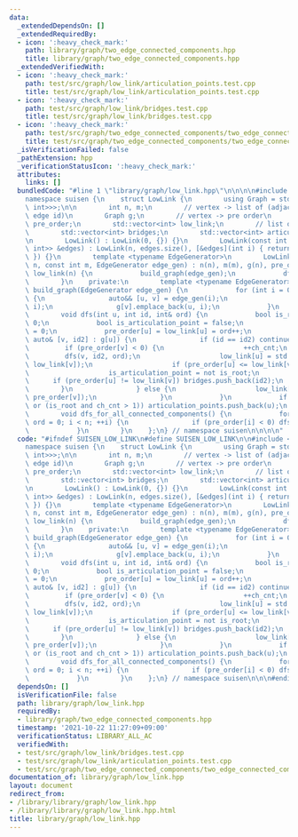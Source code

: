 ```yaml
---
data:
  _extendedDependsOn: []
  _extendedRequiredBy:
  - icon: ':heavy_check_mark:'
    path: library/graph/two_edge_connected_components.hpp
    title: library/graph/two_edge_connected_components.hpp
  _extendedVerifiedWith:
  - icon: ':heavy_check_mark:'
    path: test/src/graph/low_link/articulation_points.test.cpp
    title: test/src/graph/low_link/articulation_points.test.cpp
  - icon: ':heavy_check_mark:'
    path: test/src/graph/low_link/bridges.test.cpp
    title: test/src/graph/low_link/bridges.test.cpp
  - icon: ':heavy_check_mark:'
    path: test/src/graph/two_edge_connected_components/two_edge_connected_components.test.cpp
    title: test/src/graph/two_edge_connected_components/two_edge_connected_components.test.cpp
  _isVerificationFailed: false
  _pathExtension: hpp
  _verificationStatusIcon: ':heavy_check_mark:'
  attributes:
    links: []
  bundledCode: "#line 1 \"library/graph/low_link.hpp\"\n\n\n\n#include <vector>\n\n\
    namespace suisen {\n    struct LowLink {\n        using Graph = std::vector<std::vector<std::pair<int,\
    \ int>>>;\n\n        int n, m;\n        // vertex -> list of (adjacent vertex,\
    \ edge id)\n        Graph g;\n        // vertex -> pre order\n        std::vector<int>\
    \ pre_order;\n        std::vector<int> low_link;\n        // list of ids of bridges\n\
    \        std::vector<int> bridges;\n        std::vector<int> articulation_points;\n\
    \n        LowLink() : LowLink(0, {}) {}\n        LowLink(const int n, const std::vector<std::pair<int,\
    \ int>> &edges) : LowLink(n, edges.size(), [&edges](int i) { return edges[i];\
    \ }) {}\n        template <typename EdgeGenerator>\n        LowLink(const int\
    \ n, const int m, EdgeGenerator edge_gen) : n(n), m(m), g(n), pre_order(n, -1),\
    \ low_link(n) {\n            build_graph(edge_gen);\n            dfs_for_all_connected_components();\n\
    \        }\n    private:\n        template <typename EdgeGenerator>\n        void\
    \ build_graph(EdgeGenerator edge_gen) {\n            for (int i = 0; i < m; ++i)\
    \ {\n                auto&& [u, v] = edge_gen(i);\n                g[u].emplace_back(v,\
    \ i);\n                g[v].emplace_back(u, i);\n            }\n        }\n\n\
    \        void dfs(int u, int id, int& ord) {\n            bool is_root = id <\
    \ 0;\n            bool is_articulation_point = false;\n            int ch_cnt\
    \ = 0;\n            pre_order[u] = low_link[u] = ord++;\n            for (const\
    \ auto& [v, id2] : g[u]) {\n                if (id == id2) continue;\n       \
    \         if (pre_order[v] < 0) {\n                    ++ch_cnt;\n           \
    \         dfs(v, id2, ord);\n                    low_link[u] = std::min(low_link[u],\
    \ low_link[v]);\n                    if (pre_order[u] <= low_link[v]) {\n    \
    \                    is_articulation_point = not is_root;\n                  \
    \      if (pre_order[u] != low_link[v]) bridges.push_back(id2);\n            \
    \        }\n                } else {\n                    low_link[u] = std::min(low_link[u],\
    \ pre_order[v]);\n                }\n            }\n            if (is_articulation_point\
    \ or (is_root and ch_cnt > 1)) articulation_points.push_back(u);\n        }\n\n\
    \        void dfs_for_all_connected_components() {\n            for (int i = 0,\
    \ ord = 0; i < n; ++i) {\n                if (pre_order[i] < 0) dfs(i, -1, ord);\n\
    \            }\n        }\n    };\n} // namespace suisen\n\n\n\n"
  code: "#ifndef SUISEN_LOW_LINK\n#define SUISEN_LOW_LINK\n\n#include <vector>\n\n\
    namespace suisen {\n    struct LowLink {\n        using Graph = std::vector<std::vector<std::pair<int,\
    \ int>>>;\n\n        int n, m;\n        // vertex -> list of (adjacent vertex,\
    \ edge id)\n        Graph g;\n        // vertex -> pre order\n        std::vector<int>\
    \ pre_order;\n        std::vector<int> low_link;\n        // list of ids of bridges\n\
    \        std::vector<int> bridges;\n        std::vector<int> articulation_points;\n\
    \n        LowLink() : LowLink(0, {}) {}\n        LowLink(const int n, const std::vector<std::pair<int,\
    \ int>> &edges) : LowLink(n, edges.size(), [&edges](int i) { return edges[i];\
    \ }) {}\n        template <typename EdgeGenerator>\n        LowLink(const int\
    \ n, const int m, EdgeGenerator edge_gen) : n(n), m(m), g(n), pre_order(n, -1),\
    \ low_link(n) {\n            build_graph(edge_gen);\n            dfs_for_all_connected_components();\n\
    \        }\n    private:\n        template <typename EdgeGenerator>\n        void\
    \ build_graph(EdgeGenerator edge_gen) {\n            for (int i = 0; i < m; ++i)\
    \ {\n                auto&& [u, v] = edge_gen(i);\n                g[u].emplace_back(v,\
    \ i);\n                g[v].emplace_back(u, i);\n            }\n        }\n\n\
    \        void dfs(int u, int id, int& ord) {\n            bool is_root = id <\
    \ 0;\n            bool is_articulation_point = false;\n            int ch_cnt\
    \ = 0;\n            pre_order[u] = low_link[u] = ord++;\n            for (const\
    \ auto& [v, id2] : g[u]) {\n                if (id == id2) continue;\n       \
    \         if (pre_order[v] < 0) {\n                    ++ch_cnt;\n           \
    \         dfs(v, id2, ord);\n                    low_link[u] = std::min(low_link[u],\
    \ low_link[v]);\n                    if (pre_order[u] <= low_link[v]) {\n    \
    \                    is_articulation_point = not is_root;\n                  \
    \      if (pre_order[u] != low_link[v]) bridges.push_back(id2);\n            \
    \        }\n                } else {\n                    low_link[u] = std::min(low_link[u],\
    \ pre_order[v]);\n                }\n            }\n            if (is_articulation_point\
    \ or (is_root and ch_cnt > 1)) articulation_points.push_back(u);\n        }\n\n\
    \        void dfs_for_all_connected_components() {\n            for (int i = 0,\
    \ ord = 0; i < n; ++i) {\n                if (pre_order[i] < 0) dfs(i, -1, ord);\n\
    \            }\n        }\n    };\n} // namespace suisen\n\n\n#endif // SUISEN_LOW_LINK\n"
  dependsOn: []
  isVerificationFile: false
  path: library/graph/low_link.hpp
  requiredBy:
  - library/graph/two_edge_connected_components.hpp
  timestamp: '2021-10-22 11:27:09+09:00'
  verificationStatus: LIBRARY_ALL_AC
  verifiedWith:
  - test/src/graph/low_link/bridges.test.cpp
  - test/src/graph/low_link/articulation_points.test.cpp
  - test/src/graph/two_edge_connected_components/two_edge_connected_components.test.cpp
documentation_of: library/graph/low_link.hpp
layout: document
redirect_from:
- /library/library/graph/low_link.hpp
- /library/library/graph/low_link.hpp.html
title: library/graph/low_link.hpp
---
```


